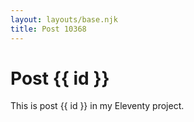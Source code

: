 ```yaml
---
layout: layouts/base.njk
title: Post 10368
---
```


# Post {{ id }}

This is post {{ id }} in my Eleventy project.
